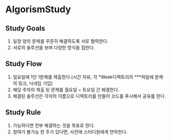 # AlgorismStudy

## Study Goals
1. 일정 양의 문제를 꾸준히 해결하도록 서로 협력한다.
2. 서로의 솔루션을 보며 다양한 방식을 접한다.

## Study Flow
1. 일요일에 1인 1문제를 제출한다.(시간 자유, 각 *Week디렉토리의 ***파일에 문제의 링크, 닉네임 기입)
2. 해당 주차의 제출 된 문제를 월요일 ~ 토요일 간 해결한다. 
3. 해결된 솔루션은 각자의 이름으로 디렉토리를 만들어 코드를 푸시해서 공유를 한다.

## Study Rule
1. 가능하다면 전부 해결하는 것을 목표로 한다.
2. 참여가 불가능 한 주가 있다면, 사전에 스터디원에게 연락한다.


